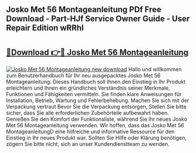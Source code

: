 ## Josko Met 56 Montageanleitung PDf Free Download - Part-HJf Service Owner Guide - User Repair Edition wRRhl

# <h2><a href="http://df6xyq.blite.top/?on=Josko+Met+56+Montageanleitung">🔗Download 👉🔴 Josko Met 56 Montageanleitung</a></h2>

[![Josko Met 56 Montageanleitung new download](https://i.imgur.com/lujVjoI.png)](http://df6xyq.blite.top/?on=Josko+Met+56+Montageanleitung)
Hallo und willkommen zum Benutzerhandbuch für Ihr neu ausgepacktes Josko Met 56 Montageanleitung. Dieses Handbuch soll Ihnen den Einstieg in Ihr Produkt erleichtern und Ihnen ein gründliches Verständnis seiner Merkmale, Funktionen und Fähigkeiten vermitteln. Sie finden klare Anweisungen für Installation, Betrieb, Wartung und Fehlerbehebung. Machen Sie sich mit der Verpackung vertraut Bevor Sie die Verpackung entsorgen, Stellen Sie bitte sicher, dass Sie alle erforderlichen Zubehörteile aufbewahrt haben. Genießen Sie den Komfort der Funktionsliste, während Sie Ihr neues Josko Met 56 Montageanleitung verwenden. Wir hoffen, dass das Josko Met 56 MontageanleitungD eine hilfreiche und informative Ressource für den Einstieg in Ihr neues Produkt war. Sollten Sie Hilfe oder Klärung benötigen, zögern Sie bitte nicht, sich an unser Kundendienstteam zu wenden.
